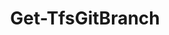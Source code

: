 ﻿---
title: Get-TfsGitBranch
breadcrumbs: [ "Git", "Branch" ]
parent: "Git.Branch"
description: "Gets information from one or more branches in a remote Git repository."
remarks: 
parameterSets: 
  "_All_": [ Branch, Collection, Default, Project, Repository ] 
  "Get by name":  
    Branch: 
      type: "object"  
      position: "0"  
    Collection: 
      type: "object"  
    Project: 
      type: "object"  
    Repository: 
      type: "object"  
  "Get default":  
    Default: 
      type: "SwitchParameter"  
      required: true  
    Collection: 
      type: "object"  
    Project: 
      type: "object"  
    Repository: 
      type: "object" 
parameters: 
  - name: "Branch" 
    description: "Specifies the name of a branch in the supplied Git repository. Wildcards are supported. When omitted, all branches are returned." 
    globbing: false 
    position: 0 
    type: "object" 
    aliases: [ RefName ] 
    defaultValue: "*" 
  - name: "RefName" 
    description: "Specifies the name of a branch in the supplied Git repository. Wildcards are supported. When omitted, all branches are returned.This is an alias of the Branch parameter." 
    globbing: false 
    position: 0 
    type: "object" 
    aliases: [ RefName ] 
    defaultValue: "*" 
  - name: "Default" 
    description: "Returns the default branch in the given repository." 
    required: true 
    globbing: false 
    type: "SwitchParameter" 
    defaultValue: "False" 
  - name: "Repository" 
    description: "Specifies the target Git repository. Valid values are the name of the repository, its ID (a GUID), or a Microsoft.TeamFoundation.SourceControl.WebApi.GitRepository object obtained by e.g. a call to Get-TfsGitRepository. When omitted, it default to the team project name (i.e. the default repository)." 
    globbing: false 
    pipelineInput: "true (ByValue)" 
    type: "object" 
  - name: "Project" 
    description: "Specifies the name of the Team Project, its ID (a GUID), or a Microsoft.TeamFoundation.Core.WebApi.TeamProject object to connect to. When omitted, it defaults to the connection set by Connect-TfsTeamProject (if any). For more details, see the Get-TfsTeamProject cmdlet." 
    globbing: false 
    type: "object" 
  - name: "Collection" 
    description: "Specifies the URL to the Team Project Collection or Azure DevOps Organization to connect to, a TfsTeamProjectCollection object (Windows PowerShell only), or a VssConnection object. You can also connect to an Azure DevOps Services organizations by simply providing its name instead of the full URL. For more details, see the Get-TfsTeamProjectCollection cmdlet. When omitted, it defaults to the connection set by Connect-TfsTeamProjectCollection (if any)." 
    globbing: false 
    type: "object"
inputs: 
  - type: "System.Object" 
    description: "Specifies the target Git repository. Valid values are the name of the repository, its ID (a GUID), or a Microsoft.TeamFoundation.SourceControl.WebApi.GitRepository object obtained by e.g. a call to Get-TfsGitRepository. When omitted, it default to the team project name (i.e. the default repository)."
outputs: 
  - type: "Microsoft.TeamFoundation.SourceControl.WebApi.GitBranchStats" 
    description: 
notes: 
relatedLinks: 
  - text: "Online Version:" 
    uri: "https://tfscmdlets.dev/Cmdlets/Git/Branch/Get-TfsGitBranch"
aliases: 
examples: 
---
